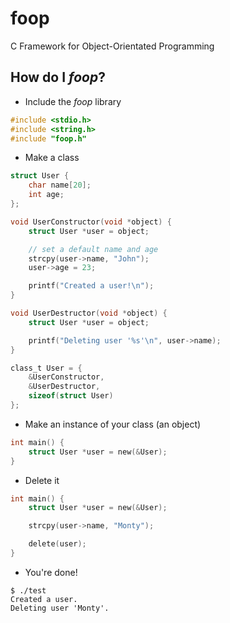 # foop
C Framework for Object-Orientated Programming

## How do I *foop*?

* Include the *foop* library

``` c
#include <stdio.h>
#include <string.h>
#include "foop.h"
```

* Make a class

``` C
struct User {
	char name[20];
	int age;
};

void UserConstructor(void *object) {
	struct User *user = object;

	// set a default name and age
	strcpy(user->name, "John");
	user->age = 23;

	printf("Created a user!\n");
}

void UserDestructor(void *object) {
	struct User *user = object;

	printf("Deleting user '%s'\n", user->name);
}

class_t User = {
	&UserConstructor,
	&UserDestructor,
	sizeof(struct User)
};
```

* Make an instance of your class (an object)

``` C
int main() {
	struct User *user = new(&User);
}
```

* Delete it

``` C
int main() {
	struct User *user = new(&User);

	strcpy(user->name, "Monty");

	delete(user);
}
```

* You're done!

```
$ ./test
Created a user.
Deleting user 'Monty'.
```
